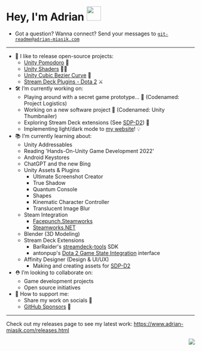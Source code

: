 # Hey, I'm Adrian <img style="width: 38px" src="https://media.giphy.com/media/hvRJCLFzcasrR4ia7z/giphy.gif">
- Got a question? Wanna connect? Send your messages to <code>git-readme@adrian-miasik.com</code>

---
- 🌱 I like to release open-source projects:
  - [Unity Pomodoro](https://github.com/adrian-miasik/unity-pomodoro) 🍅
  - [Unity Shaders](https://github.com/adrian-miasik/unity-shaders) 🧙✨
  - [Unity Cubic Bezier Curve](https://github.com/adrian-miasik/unity-cubic-bezier-curve) 🏹
  - [Stream Deck Plugins - Dota 2](https://github.com/adrian-miasik/stream-deck-plugins-dota-2) ⚔️
- 🛠️ I’m currently working on:
  - Playing around with a secret game prototype... 🤫 (Codenamed: Project Logistics)
  - Working on a new software project 🤫 (Codenamed: Unity Thumbnailer)
  - Exploring Stream Deck extensions (See [SDP-D2](https://github.com/adrian-miasik/stream-deck-plugins-dota-2)) 🔭
  - Implementing light/dark mode to [my website](https://www.adrian-miasik.com/)! 💡
- 📚 I’m currently learning about:
  - Unity Addressables
  - Reading 'Hands-On-Unity Game Development 2022'
  - Android Keystores
  - ChatGPT and the new Bing
  - Unity Assets & Plugins
    - Ultimate Screenshot Creator
    - True Shadow
    - Quantum Console
    - Shapes
    - Kinematic Character Controller
    - Translucent Image Blur
  - Steam Integration
    - [Facepunch.Steamworks](https://github.com/Facepunch/Facepunch.Steamworks) 
    - [Steamworks.NET](https://github.com/rlabrecque/Steamworks.NET)
  - Blender (3D Modeling)
  - Stream Deck Extensions
    - BarRaider's [streamdeck-tools](https://github.com/BarRaider/streamdeck-tools) SDK
    - antonpup's [Dota 2 Game State Integration](https://github.com/antonpup/Dota2GSI) interface
  - Affinity Designer (Design & UI/UX) 
    - Making and creating assets for [SDP-D2](https://github.com/adrian-miasik/stream-deck-plugins-dota-2)
- ⛑ I’m looking to collaborate on: 
  - Game development projects
  - Open source initiatives  
- 💖 How to support me:
  - Share my work on socials 📣
  - [GitHub Sponsors](https://github.com/sponsors/adrian-miasik) 💸

---

Check out my releases page to see my latest work: https://www.adrian-miasik.com/releases.html

<div align="right">
  <img src='https://komarev.com/ghpvc/?username=adrian-miasik&color=blue&label=Views'>
</div>
